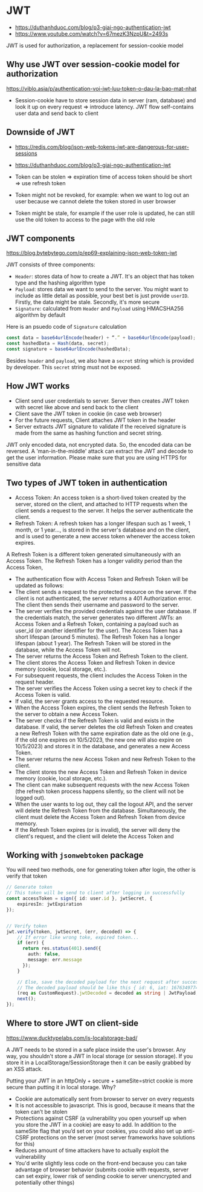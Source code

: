 # JWT

- <https://duthanhduoc.com/blog/p3-giai-ngo-authentication-jwt>
- <https://www.youtube.com/watch?v=67mezK3NzpU&t=2493s>

JWT is used for authorization, a replacement for session-cookie model

## Why use JWT over session-cookie model for authorization

<https://viblo.asia/p/authentication-voi-jwt-luu-token-o-dau-la-bao-mat-nhat>

- Session-cookie have to store session data in server (ram, database) and look it up on every request => introduce latency. JWT flow self-contains user data and send back to client

## Downside of JWT

- <https://redis.com/blog/json-web-tokens-jwt-are-dangerous-for-user-sessions>
- <https://duthanhduoc.com/blog/p3-giai-ngo-authentication-jwt>

- Token can be stolen => expiration time of access token should be short => use refresh token
- Token might not be revoked, for example: when we want to log out an user because we cannot delete the token stored in user browser
- Token might be stale, for example if the user role is updated, he can still use the old token to access to the page with the old role

## JWT components

<https://blog.bytebytego.com/p/ep69-explaining-json-web-token-jwt>
  
JWT consists of three components:

- `Header`: stores data of how to create a JWT. It's an object that has token type and the hashing algorithm type
- `Payload`: stores data we want to send to the server. You might want to include as little detail as possible, your best bet is just provide `userID`. Firstly, the data might be stale. Secondly, it's more secure
- `Signature`: calculated from `Header` and `Payload` using HMACSHA256 algorithm by default

Here is an psuedo code of `Signature` calculation

```js
const data = base64urlEncode(header) + “.” + base64urlEncode(payload);
const hashedData = Hash(data, secret);
const signature = base64urlEncode(hashedData);
```

Besides `header` and `payload`, we also have a `secret` string which is provided by developer. This `secret` string must not be exposed.

## How JWT works

- Client send user credentials to server. Server then creates JWT token with secret like above and send back to the client
- Client save the JWT token in cookie (in case web browser)
- For the future requests, Client attaches JWT token in the header
- Server extracts JWT signature to validate if the received signature is made from the same as hashing function and secret string.

JWT only encoded data, not encrypted data. So, the encoded data can be reversed. A 'man-in-the-middle' attack can extract the JWT and decode to get the user information. Please make sure that you are using HTTPS for sensitive data

## Two types of JWT token in authentication

- Access Token: An access token is a short-lived token created by the server, stored on the client, and attached to HTTP requests when the client sends a request to the server. It helps the server authenticate the client.
- Refresh Token: A refresh token has a longer lifespan such as 1 week, 1 month, or 1 year..., is stored in the server's database and on the client, and is used to generate a new access token whenever the access token expires.

A Refresh Token is a different token generated simultaneously with an Access Token. The Refresh Token has a longer validity period than the Access Token, 

- The authentication flow with Access Token and Refresh Token will be updated as follows:
- The client sends a request to the protected resource on the server. If the client is not authenticated, the server returns a 401 Authorization error. The client then sends their username and password to the server.
- The server verifies the provided credentials against the user database. If the credentials match, the server generates two different JWTs: an Access Token and a Refresh Token, containing a payload such as user_id (or another identifier for the user). The Access Token has a short lifespan (around 5 minutes). The Refresh Token has a longer lifespan (about 1 year). The Refresh Token will be stored in the database, while the Access Token will not.
- The server returns the Access Token and Refresh Token to the client.
- The client stores the Access Token and Refresh Token in device memory (cookie, local storage, etc.).
- For subsequent requests, the client includes the Access Token in the request header.
- The server verifies the Access Token using a secret key to check if the Access Token is valid.
- If valid, the server grants access to the requested resource.
- When the Access Token expires, the client sends the Refresh Token to the server to obtain a new Access Token.
- The server checks if the Refresh Token is valid and exists in the database. If valid, the server deletes the old Refresh Token and creates a new Refresh Token with the same expiration date as the old one (e.g., if the old one expires on 10/5/2023, the new one will also expire on 10/5/2023) and stores it in the database, and generates a new Access Token.
- The server returns the new Access Token and new Refresh Token to the client.
- The client stores the new Access Token and Refresh Token in device memory (cookie, local storage, etc.).
- The client can make subsequent requests with the new Access Token (the refresh token process happens silently, so the client will not be logged out).
- When the user wants to log out, they call the logout API, and the server will delete the Refresh Token from the database. Simultaneously, the client must delete the Access Token and Refresh Token from device memory.
- If the Refresh Token expires (or is invalid), the server will deny the client's request, and the client will delete the Access Token and

## Working with `jsonwebtoken` package

You will need two methods, one for generating token after login, the other is verify that token

```ts
// Generate token
// This token will be send to client after logging in successfully
const accessToken = sign({ id: user.id }, jwtSecret, {
	expiresIn: jwtExpiration
});


// Verify token
jwt.verify(token, jwtSecret, (err, decoded) => {
    // If error like wrong toke, expired token...
    if (err) {
      return res.status(401).send({
        auth: false,
        message: err.message
      });
    }

    // Else, save the decoded payload for the next request after successful login
    // The decoded payload should be like this { id: 6, iat: 1676349774, exp: 1676436174 }
    (req as CustomRequest).jwtDecoded = decoded as string | JwtPayload;
    next();
});
```

## Where to store JWT on client-side

<https://www.ducktypelabs.com/is-localstorage-bad/>

A JWT needs to be stored in a safe place inside the user's browser. Any way, you shouldn't store a JWT in local storage (or session storage). If you store it in a LocalStorage/SessionStorage then it can be easily grabbed by an XSS attack. 

Putting your JWT in an httpOnly + secure + sameSite=strict cookie is more secure than putting it in local storage. Why?

- Cookie are automatically sent from browser to server on every requests
- It is not accessible to javascript. This is good, because it means that the token can’t be stolen
- Protections against CSRF (a vulnerability you open yourself up when you store the JWT in a cookie) are easy to add. In addition to the sameSite flag that you’d set on your cookies, you could also set up anti-CSRF protections on the server (most server frameworks have solutions for this)
- Reduces amount of time attackers have to actually exploit the vulnerability
- You'd write slightly less code on the front-end because you can take advantage of browser behavior (submits cookie with requests, server can set expiry, lower risk of sending cookie to server unencrypted and potentially other things)
